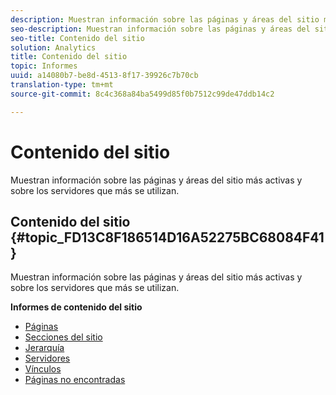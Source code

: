 ```yaml
---
description: Muestran información sobre las páginas y áreas del sitio más activas y sobre los servidores que más se utilizan.
seo-description: Muestran información sobre las páginas y áreas del sitio más activas y sobre los servidores que más se utilizan.
seo-title: Contenido del sitio
solution: Analytics
title: Contenido del sitio
topic: Informes
uuid: a14080b7-be8d-4513-8f17-39926c7b70cb
translation-type: tm+mt
source-git-commit: 8c4c368a84ba5499d85f0b7512c99de47ddb14c2

---
```



# Contenido del sitio

Muestran información sobre las páginas y áreas del sitio más activas y sobre los servidores que más se utilizan.

## Contenido del sitio {#topic_FD13C8F186514D16A52275BC68084F41}

Muestran información sobre las páginas y áreas del sitio más activas y sobre los servidores que más se utilizan.

**Informes de contenido del sitio**

* [Páginas](/help/components/c-variables/dimensionslist/reports-pages.md)
* [Secciones del sitio](/help/components/c-variables/dimensionslist/reports-site-sections.md)
* [Jerarquía](/help/components/c-variables/dimensionslist/reports-hierarchy.md)
* [Servidores](/help/components/c-variables/dimensionslist/reports-servers.md)
* [Vínculos](/help/components/c-variables/dimensionslist/reports-links.md)
* [Páginas no encontradas](/help/components/c-variables/dimensionslist/reports-pages-not-found.md)

